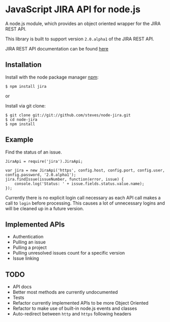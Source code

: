 # JavaScript JIRA API for node.js

A node.js module, which provides an object oriented wrapper for the JIRA REST API.

This library is built to support version `2.0.alpha1` of the JIRA REST API.

JIRA REST API documentation can be found [here](http://docs.atlassian.com/jira/REST/latest/)

## Installation

  Install with the node package manager [npm](http://npmjs.org):

    $ npm install jira

or

  Install via git clone:

    $ git clone git://git://github.com/steves/node-jira.git
    $ cd node-jira
    $ npm install

## Example

Find the status of an issue.

    JiraApi = require('jira').JiraApi;

    var jira = new JiraApi('https', config.host, config.port, config.user, config.password, '2.0.alpha1');
    jira.findIssue(issueNumber, function(error, issue) {
        console.log('Status: ' + issue.fields.status.value.name);
    });

Currently there is no explicit login call necessary as each API call makes a call to `login` before processing. This causes a lot of unnecessary logins and will be cleaned up in a future version.

## Implemented APIs

* Authentication
* Pulling an issue
* Pulling a project
* Pulling unresolved issues count for a specific version
* Issue linking

## TODO

* API docs
 * Better most methods are currently undocumented
* Tests
* Refactor currently implemented APIs to be more Object Oriented
* Refactor to make use of built-in node.js events and classes
* Auto-redirect between `http` and `https` following headers